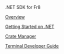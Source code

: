 .NET SDK for Fr8

[Overview](./Overview.md)

[Getting Started on .NET](https://github.com/Fr8org/Fr8Core/blob/master/Docs/ForDevelopers/DevelopmentGuides/Terminals/dotNet/TerminalDeveloping-GettingStarted.md)

[Crate Manager](https://github.com/Fr8org/Fr8Core/blob/master/Docs/ForDevelopers/SDK/.NET/Services/Crate%20Manager.md)

[Terminal Developer Guide](https://github.com/Fr8org/Fr8Core/blob/master/Docs/ForDevelopers/DevelopmentGuides/Terminals/DevGuide_DotNet.md)
